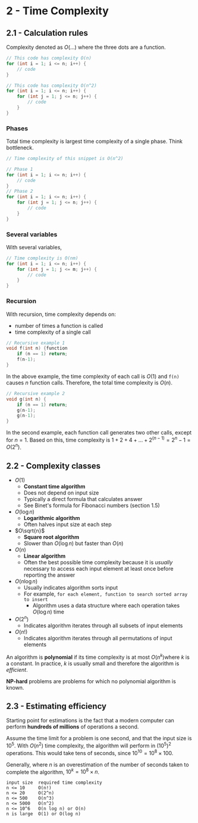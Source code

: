 # 2 - Time Complexity

## 2.1 - Calculation rules

Complexity denoted as $O(...)$ where the three dots are a function.

```c++
// This code has complexity O(n)
for (int i = 1; i <= n; i++) {
    // code
}

// This code has complexity O(n^2)
for (int i = 1; i <= n; i++) {
    for (int j = 1; j <= n; j++) {
        // code
    }
}
```

### Phases

Total time complexity is largest time complexity of a single phase. Think bottleneck.

```c++
// Time complexity of this snippet is O(n^2)

// Phase 1
for (int i = 1; i <= n; i++) {
    // code
}
// Phase 2
for (int i = 1; i <= n; i++) {
    for (int j = 1; j <= n; j++) {
        // code
    }
}
```

### Several variables

With several variables,
```c++
// Time complexity is O(nm)
for (int i = 1; i <= n; i++) {
    for (int j = 1; j <= m; j++) {
        // code
    }
}
```

### Recursion

With recursion, time complexity depends on:
* number of times a function is called
* time complexity of a single call

```c++
// Recursive example 1
void f(int n) {function
    if (n == 1) return;
    f(n-1);
}
```

In the above example, the time complexity of each call is $O(1)$ and `f(n)` causes $n$ function calls. Therefore, the total time complexity is $O(n)$.

```c++
// Recursive example 2
void g(int n) {
    if (n == 1) return;
    g(n-1);
    g(n-1);
}
```

In the second example, each function call generates two other calls, except for $n=1$. Based on this, time complexity is $1 + 2 + 4 + ... + 2^(n-1) = 2^n - 1 = O(2^n)$.

## 2.2 - Complexity classes

* $O(1)$
    * __Constant time algorithm__
    * Does not depend on input size
    * Typically a direct formula that calculates answer
    * See Binet's formula for Fibonacci numbers (section 1.5)
* $O(\log{n})$
    * __Logarithmic algorithm__
    * Often halves input size at each step
* $O\sqrt{n}$
    * __Square root algorithm__
    * Slower than $O(\log{n})$ but faster than $O(n)$
* $O(n)$
    * __Linear algorithm__
    * Often the best possible time complexity because it is _usually_ necessary to access each input element at least once before reporting the answer
* $O(n \log{n})$
    * Usually indicates algorithm sorts input
    * For example, `for each element, function to search sorted array to insert`
        * Algorithm uses a data structure where each operation takes $O(\log{n})$ time
* $O(2^n)$
    * Indicates algorithm iterates through all subsets of input elements
* $O(n!)$
    * Indicates algorithm iterates through all permutations of input elements

An algorithm is __polynomial__ if its time complexity is at most $O(n^k)$where $k$ is a constant. In practice, $k$ is usually small and therefore the algorithm is _efficient_.

__NP-hard__ problems are problems for which no polynomial algorithm is known.

## 2.3 - Estimating efficiency

Starting point for estimations is the fact that a modern computer can perform __hundreds of millions__ of operations a second.

Assume the time limit for a problem is one second, and that the input size is $10^5$. With $O(n^2)$ time complexity, the algorithm will perform in $(10^5)^2$ operations. This would take tens of seconds, since $10^{10} = 10^8 \times 100$.

Generally, where $n$ is an overestimation of the number of seconds taken to complete the algorithm, $10^k = 10^8 \times n$.

```
input size  required time complexity
n <= 10     O(n!)
n <= 20     O(2^n)
n <= 500    O(n^3)
n <= 5000   O(n^2)
n <= 10^6   O(n log n) or O(n)
n is large  O(1) or O(log n)
